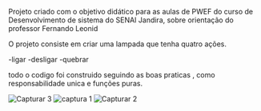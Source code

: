 Projeto criado com o objetivo didático para as aulas de PWEF do curso de Desenvolvimento de sistema do SENAI Jandira, sobre orientação do professor Fernando Leonid

O projeto consiste em criar uma lampada que tenha quatro ações.

-ligar
-desligar
-quebrar

todo o codigo foi construido seguindo as boas praticas , como responsabilidade unica e funções puras.

![Capturar 3](https://user-images.githubusercontent.com/87328761/134349635-60a3ad4c-b0cf-4116-816d-2e72e323dfe5.PNG)
![captura 1](https://user-images.githubusercontent.com/87328761/134349793-8553364f-b7a9-4c7e-9d05-04f59a672a36.PNG)
![Capturar 2](https://user-images.githubusercontent.com/87328761/134350029-98f94d88-2702-4cdc-a216-76a460bc9a4c.PNG)



